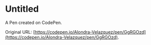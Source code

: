 # Untitled

A Pen created on CodePen.

Original URL: [https://codepen.io/Alondra-Velazquez/pen/GgRGOzd](https://codepen.io/Alondra-Velazquez/pen/GgRGOzd).

